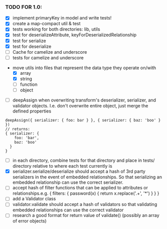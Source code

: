 ### TODO FOR 1.0:
- [x] implement primaryKey in model and write tests!
- [x] create a map-compact util & test
- [x] tests working for both directories: lib, utils
- [x] test for deserializeAttribute, keyForDeserializedRelationship
- [x] test for serialize
- [x] test for deserialize
- [ ] Cache for camelize and underscore
- [ ] tests for camelize and underscore
- move utils into files that represent the data type they operate on/with
  - [x] array
  - [x] string
  - [ ] function
  - [ ] object

- [ ] deepAssign when overwriting transform's deserializer, serializer, and validator objects. I.e. don't overwrite entire object, just merge the defined properties
```
deepAssign({ serializer: { foo: bar } }, { serializer: { baz: 'boo' } })
// returns:
{ serializer: {
    foo: 'bar',
    baz: 'boo'
  }
}
```
- [ ] in each directory, combine tests for that directory and place in tests/ directory relative to where each test currently is
- [x] serializer.serialize/deserialize should accept a hash of 3rd party serializers in the event of embedded relationships. So that serializing an embedded relationship can use the correct serializer.
- [ ] accept hash of filter functions that can be applied to attributes or relationships.e.g. { filters: { password(x) { return x.replace('.+', '\*') } } }
- [ ] add a Validator class
- [ ] validator.validate should accept a hash of validators so that validating embedded relationships can use the correct validator
- [ ] research a good format for return value of validate() (possibly an array of error objects)
